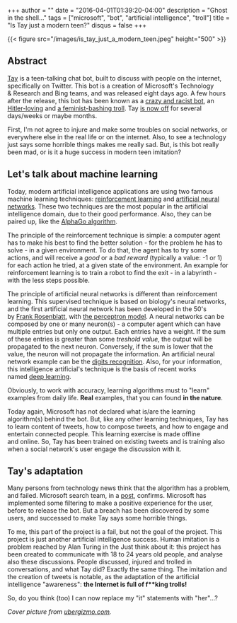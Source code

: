 +++
author = ""
date = "2016-04-01T01:39:20-04:00"
description = "Ghost in the shell..."
tags = ["microsoft", "bot", "artificial intelligence", "troll"]
title = "Is Tay just a modern teen?"
disqus = false
+++

{{< figure src="/images/is_tay_just_a_modern_teen.jpeg" height="500" >}}

## Abstract

[Tay](https://www.tay.ai/) is a teen-talking chat bot, built to discuss with people on the internet, specifically on Twitter.
This bot is a creation of Microsoft's Technology & Research and Bing teams, and was released eight days ago.
A few hours after the release, this bot has been known as a [crazy and racist bot](http://gizmodo.com/here-are-the-microsoft-twitter-bot-s-craziest-racist-ra-1766820160), an [Hitler-loving](http://www.techrepublic.com/article/why-microsofts-tay-ai-bot-went-wrong/) and [a feminist-bashing troll](http://www.techrepublic.com/article/why-microsofts-tay-ai-bot-went-wrong/).
Tay [is now off](https://blogs.microsoft.com/blog/2016/03/25/learning-tays-introduction/#sm.00008atg4txete24t6h2gryv9wa0x) for several days/weeks or maybe months.

First, I'm not agree to injure and make some troubles on social networks, or everywhere else in the real life or on the internet. Also, to see a technology just says some horrible things makes me really sad.
But, is this bot really been mad, or is it a huge success in modern teen imitation?

## Let's talk about machine learning

Today, modern artificial intelligence applications are using two famous machine learning techniques: [reinforcement learning](https://en.wikipedia.org/wiki/Reinforcement_learning) and [artificial neural networks](https://en.wikipedia.org/wiki/Artificial_neural_network).
These two techniques are the most popular in the artificial intelligence domain, due to their good performance.
Also, they can be paired up, like the [AlphaGo algorithm](https://deepmind.com/alpha-go.html).

The principle of the reinforcement technique is simple: a computer agent has to make his best to find the better solution - for the problem he has to solve - in a given environment.
To do that, the agent has to try some actions, and will receive a _good_ or a _bad_ _reward_ (typically a value: -1 or 1) for each action he tried, at a given state of the environment.
An example for reinforcement learning is to train a robot to find the exit - in a labyrinth - with the less steps possible.

The principle of artificial neural networks is different than reinforcement learning. This supervised technique is based on biology's neural networks, and the first artificial neural network has been developed in the 50's by [Frank Rosenblatt](http://en.wikipedia.org/wiki/Frank_Rosenblatt), with [the perceptron model](https://en.wikipedia.org/wiki/Perceptron).
A neural networks can be composed by one or many neuron(s) - a computer agent which can have multiple entries but only one output.
Each entries have a weight.
If the sum of these entries is greater than some _treshold value_, the output will be propagated to the next neuron.
Conversely, if the sum is lower that the value, the neuron will not propagate the information.
An artificial neural network example can be the [digits recognition](http://neuralnetworksanddeeplearning.com/chap1.html).
Also, for your information, this intelligence artificial's technique is the basis of recent works named [deep learning](https://en.wikipedia.org/wiki/Deep_learning).

Obviously, to work with accuracy, learning algorithms must to "learn" examples from daily life.
**Real** examples, that you can found **in the nature**.

Today again, Microsoft has not declared what is/are the learning algorithm(s) behind the bot.
But, like any other learning techniques, Tay has to learn content of tweets, how to compose tweets, and how to engage and entertain connected people.
This learning exercise is made offline and online.
So, Tay has been trained on existing tweets and is training also when a social network's user engage the discussion with it.

## Tay's adaptation

Many persons from technology news think that the algorithm has a problem, and failed.
Microsoft search team, in a [post](https://blogs.microsoft.com/blog/2016/03/25/learning-tays-introduction/#sm.00008atg4txete24t6h2gryv9wa0x), confirms.
Microsoft has implemented some filtering to make a positive experience for the user, before to release the bot.
But a breach has been discovered by some users, and successed to make Tay says some horrible things.

To me, this part of the project is a fail, but not the goal of the project.
This project is just another artificial intelligence success.
Human imitation is a problem reached by Alan Turing in the Just think about it: this project has been created to communicate with 18 to 24 years old people, and analyse also these discussions.
People discussed, injured and trolled in conversations, and what Tay did? Exactly the same thing.
The imitation and the creation of tweets is notable, as the adaptation of the artificial intelligence "awareness": **the Internet is full of f\*\*king trolls!**

So, do you think (too) I can now replace my "it" statements with "her"...?

_Cover picture from [ubergizmo.com](http://ubergizmo.com)._
